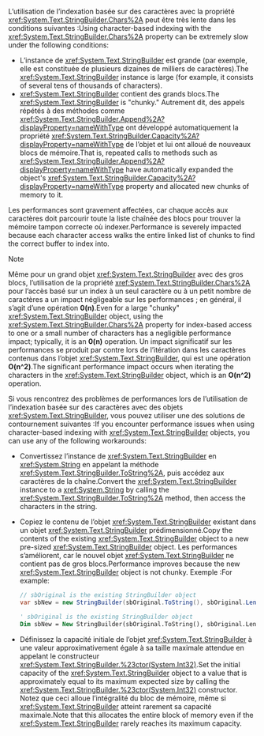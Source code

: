 <span data-ttu-id="24cc8-101">L’utilisation de l’indexation basée sur des caractères avec la propriété <xref:System.Text.StringBuilder.Chars%2A> peut être très lente dans les conditions suivantes :</span><span class="sxs-lookup"><span data-stu-id="24cc8-101">Using character-based indexing with the <xref:System.Text.StringBuilder.Chars%2A> property can be extremely slow under the following conditions:</span></span>

- <span data-ttu-id="24cc8-102">L’instance de <xref:System.Text.StringBuilder> est grande (par exemple, elle est constituée de plusieurs dizaines de milliers de caractères).</span><span class="sxs-lookup"><span data-stu-id="24cc8-102">The <xref:System.Text.StringBuilder> instance is large (for example, it consists of several tens of thousands of characters).</span></span>
- <span data-ttu-id="24cc8-103"><xref:System.Text.StringBuilder> contient des grands blocs.</span><span class="sxs-lookup"><span data-stu-id="24cc8-103">The <xref:System.Text.StringBuilder> is "chunky."</span></span> <span data-ttu-id="24cc8-104">Autrement dit, des appels répétés à des méthodes comme <xref:System.Text.StringBuilder.Append%2A?displayProperty=nameWithType> ont développé automatiquement la propriété <xref:System.Text.StringBuilder.Capacity%2A?displayProperty=nameWithType> de l’objet et lui ont alloué de nouveaux blocs de mémoire.</span><span class="sxs-lookup"><span data-stu-id="24cc8-104">That is, repeated calls to methods such as <xref:System.Text.StringBuilder.Append%2A?displayProperty=nameWithType> have automatically expanded the object's <xref:System.Text.StringBuilder.Capacity%2A?displayProperty=nameWithType> property and allocated new chunks of memory to it.</span></span>

<span data-ttu-id="24cc8-105">Les performances sont gravement affectées, car chaque accès aux caractères doit parcourir toute la liste chaînée des blocs pour trouver la mémoire tampon correcte où indexer.</span><span class="sxs-lookup"><span data-stu-id="24cc8-105">Performance is severely impacted because each character access walks the entire linked list of chunks to find the correct buffer to index into.</span></span>

> [!NOTE]
>  <span data-ttu-id="24cc8-106">Même pour un grand objet <xref:System.Text.StringBuilder> avec des gros blocs, l’utilisation de la propriété <xref:System.Text.StringBuilder.Chars%2A> pour l’accès basé sur un index à un seul caractère ou à un petit nombre de caractères a un impact négligeable sur les performances ; en général, il s’agit d’une opération **0(n)**.</span><span class="sxs-lookup"><span data-stu-id="24cc8-106">Even for a large "chunky" <xref:System.Text.StringBuilder> object, using the <xref:System.Text.StringBuilder.Chars%2A> property for index-based access to one or a small number of characters has a negligible performance impact; typically, it is an **0(n)** operation.</span></span> <span data-ttu-id="24cc8-107">Un impact significatif sur les performances se produit par contre lors de l’itération dans les caractères contenus dans l’objet <xref:System.Text.StringBuilder>, qui est une opération **O(n^2)**.</span><span class="sxs-lookup"><span data-stu-id="24cc8-107">The significant performance impact occurs when iterating the characters in the <xref:System.Text.StringBuilder> object, which is an **O(n^2)** operation.</span></span> 

<span data-ttu-id="24cc8-108">Si vous rencontrez des problèmes de performances lors de l’utilisation de l’indexation basée sur des caractères avec des objets <xref:System.Text.StringBuilder>, vous pouvez utiliser une des solutions de contournement suivantes :</span><span class="sxs-lookup"><span data-stu-id="24cc8-108">If you encounter performance issues when using character-based indexing with <xref:System.Text.StringBuilder> objects, you can use any of the following workarounds:</span></span>

- <span data-ttu-id="24cc8-109">Convertissez l’instance de <xref:System.Text.StringBuilder> en <xref:System.String> en appelant la méthode <xref:System.Text.StringBuilder.ToString%2A>, puis accédez aux caractères de la chaîne.</span><span class="sxs-lookup"><span data-stu-id="24cc8-109">Convert the <xref:System.Text.StringBuilder> instance to a <xref:System.String> by calling the <xref:System.Text.StringBuilder.ToString%2A> method, then access the characters in the string.</span></span>

- <span data-ttu-id="24cc8-110">Copiez le contenu de l’objet <xref:System.Text.StringBuilder> existant dans un objet <xref:System.Text.StringBuilder> prédimensionné.</span><span class="sxs-lookup"><span data-stu-id="24cc8-110">Copy the contents of the existing <xref:System.Text.StringBuilder> object to a new pre-sized <xref:System.Text.StringBuilder> object.</span></span> <span data-ttu-id="24cc8-111">Les performances s’améliorent, car le nouvel objet <xref:System.Text.StringBuilder> ne contient pas de gros blocs.</span><span class="sxs-lookup"><span data-stu-id="24cc8-111">Performance improves because the new <xref:System.Text.StringBuilder> object is not chunky.</span></span> <span data-ttu-id="24cc8-112">Exemple :</span><span class="sxs-lookup"><span data-stu-id="24cc8-112">For example:</span></span>

   ```csharp
   // sbOriginal is the existing StringBuilder object
   var sbNew = new StringBuilder(sbOriginal.ToString(), sbOriginal.Length);
   ```
   ```vb
   ' sbOriginal is the existing StringBuilder object
   Dim sbNew = New StringBuilder(sbOriginal.ToString(), sbOriginal.Length)
   ```
- <span data-ttu-id="24cc8-113">Définissez la capacité initiale de l’objet <xref:System.Text.StringBuilder> à une valeur approximativement égale à sa taille maximale attendue en appelant le constructeur <xref:System.Text.StringBuilder.%23ctor(System.Int32)>.</span><span class="sxs-lookup"><span data-stu-id="24cc8-113">Set the initial capacity of the <xref:System.Text.StringBuilder> object to a value that is approximately equal to its maximum expected size by calling the <xref:System.Text.StringBuilder.%23ctor(System.Int32)> constructor.</span></span> <span data-ttu-id="24cc8-114">Notez que ceci alloue l’intégralité du bloc de mémoire, même si <xref:System.Text.StringBuilder> atteint rarement sa capacité maximale.</span><span class="sxs-lookup"><span data-stu-id="24cc8-114">Note that this allocates the entire block of memory even if the <xref:System.Text.StringBuilder> rarely reaches its maximum capacity.</span></span>
